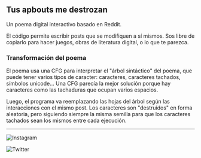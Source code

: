 ## Tus apbouts me destrozan

Un poema digital interactivo basado en Reddit.

El código permite escribir posts que se modifiquen a sí mismos. Sos libre de copiarlo para hacer juegos, obras de literatura digital, o lo que te parezca.


### Transformación del poema

El poema usa una CFG para interpretar el "árbol sintáctico" del poema, que puede tener varios tipos de caracter: caracteres, caracteres tachados, símbolos unicode... 
Una CFG parecía la mejor solución porque hay caracteres como las tachaduras que ocupan varios espacios.


Luego, el programa va reemplazando las hojas del árbol según las interacciones con el mismo post.
Los caracteres son "destruídos" en forma aleatoria, pero siguiendo siempre la misma semilla para que los caracteres tachados sean los mismos entre cada ejecución.


---

![Instagram](https://instagram.com/chingologram)

![Twitter](https://twitter.com/chingologram)
